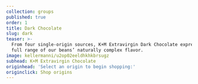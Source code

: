 ```yaml
---
collection: groups
published: true
order: 1
title: Dark Chocolate
slug: dark
teaser: >-
  From four single-origin sources, K+M Extravirgin Dark Chocolate expresses the
  full range of our beans’ naturally complex flavor.
image: kellermanni/u2op02eeldhkhkbrsugz
subhead: K+M Extravirgin Chocolate
originhead: 'Select an origin to begin shopping:'
originclick: Shop origins
---
```


